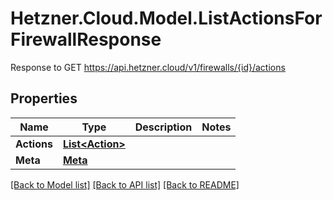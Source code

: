 # Hetzner.Cloud.Model.ListActionsForFirewallResponse
Response to GET https://api.hetzner.cloud/v1/firewalls/{id}/actions

## Properties

Name | Type | Description | Notes
------------ | ------------- | ------------- | -------------
**Actions** | [**List&lt;Action&gt;**](Action.md) |  | 
**Meta** | [**Meta**](Meta.md) |  | 

[[Back to Model list]](../../README.md#documentation-for-models) [[Back to API list]](../../README.md#documentation-for-api-endpoints) [[Back to README]](../../README.md)

